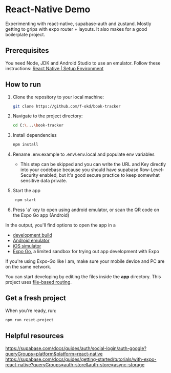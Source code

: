 # React-Native Demo

Experimenting with react-native, supabase-auth and zustand. Mostly getting to grips with expo router + layouts. 
It also makes for a good boilerplate project.

## Prerequisites

You need Node, JDK and Android Studio to use an emulator. 
Follow these instructions: [React Native | Setup Environment](https://reactnative.dev/docs/set-up-your-environment)

## How to run

1. Clone the repository to your local machine:

   ```bash
   git clone https://github.com/f-okd/book-tracker
   ```
2. Navigate to the project directory:

   ```bash
   cd C:\...\book-tracker
   ```

3. Install dependencies

   ```bash
   npm install
   ```

4. Rename .env.example to .env/.env.local and populate env variables
   - This step can be skipped and you can write the URL and Key directly into your codebase because you should have supabase Row-Level-Security enabled, but it's good secure practice to keep somewhat sensitive data private.

5. Start the app

   ```bash
    npm start
   ```
6. Press 'a' key to open using android emulator, or scan the QR code on the Expo Go app (Android)

In the output, you'll find options to open the app in a

- [development build](https://docs.expo.dev/develop/development-builds/introduction/)
- [Android emulator](https://docs.expo.dev/workflow/android-studio-emulator/)
- [iOS simulator](https://docs.expo.dev/workflow/ios-simulator/)
- [Expo Go](https://expo.dev/go), a limited sandbox for trying out app development with Expo

If you're using Expo-Go like I am, make sure your mobile device and PC are on the same network.

You can start developing by editing the files inside the **app** directory. This project uses [file-based routing](https://docs.expo.dev/router/introduction).

## Get a fresh project

When you're ready, run:

```bash
npm run reset-project
```


## Helpful resources
https://supabase.com/docs/guides/auth/social-login/auth-google?queryGroups=platform&platform=react-native
https://supabase.com/docs/guides/getting-started/tutorials/with-expo-react-native?queryGroups=auth-store&auth-store=async-storage